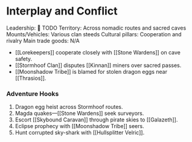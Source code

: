 # Interplay and Conflict
Leadership: 🚧 TODO
Territory: Across nomadic routes and sacred caves
Mounts/Vehicles: Various clan steeds
Cultural pillars: Cooperation and rivalry
Main trade goods: N/A

- [[Lorekeepers]] cooperate closely with [[Stone Wardens]] on cave safety.
- [[Stormhoof Clan]] disputes [[Kinnan]] miners over sacred passes.
- [[Moonshadow Tribe]] is blamed for stolen dragon eggs near [[Thrasios]].

### Adventure Hooks
1. Dragon egg heist across Stormhoof routes.
2. Magda quakes—[[Stone Wardens]] seek surveyors.
3. Escort [[Skybound Caravan]] through pirate skies to [[Galazeth]].
4. Eclipse prophecy with [[Moonshadow Tribe]] seers.
5. Hunt corrupted sky-shark with [[Hullsplitter Velric]].
